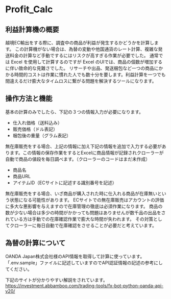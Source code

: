 # Profit_Calc

## 利益計算機の概要
越境EC輸出をする際に、調査中の商品が利益が発生するかどうかを計算します。
この計算機がない場合は、為替の変動や他国通貨のレート計算、複雑な発送料金の計算など手動でするにはリスクが高すぎる作業が必要でした。
通常では Excel を使用して計算するのですが Excel のUIでは、商品の個数が増加するに伴い致命的な見難さでした。
リサーチや出品、発送梱包など一つの商品にかかる時間的コストは作業に慣れた人でも数十分を要します。利益計算を一つでも間違えるだけ膨大なタイムロスに繋がる問題を解決するツールになります。

## 操作方法と機能
基本の計算のみでしたら、下記の３つの情報入力が必要になります。
- 仕入れ価格（送料込み）
- 販売価格（ドル表記）
- 梱包後の重量（グラム表記）

無在庫販売をする場合、上記の情報に加え下記の情報を追加で入力する必要があります。この情報の保存作業をするとExcelに商品情報が記録されクローラーが自動で商品の値段を毎日調べます。（クローラーのコードはまだ未作成）
- 商品名
- 商品URL
- アイテムID（ECサイトに記述する識別番号を記述）

無在庫販売をする場合、いざ商品が購入された時に仕入れる商品が在庫無いという状態になる可能性があります。
ECサイトでの無在庫販売はアカウントの評価に多大な悪影響を与えますので在庫管理の徹底は必須作業になります。
商品の数が少ない場合は多少の時間がかかっても問題はありませんが数千品の出品をされている方は手動での在庫確認作業で膨大な時間が失われます。
その対策としてクローラーに毎日自動で在庫確認をさせることが必要だと考えています。

## 為替の計算について
OANDA Japan株式会社様のAPI情報を取得して計算に使っています。
「.env.sample」ファイルに記述していますのでAPI認証情報の記述の参考にしてください。

下記のサイトが分かりやすい解説をされています。
https://investment.abbamboo.com/trading-tools/fx-bot-python-oanda-api-v20/
